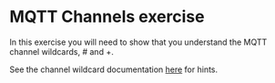 # MQTT Channels exercise

In this exercise you will need to show that you understand the MQTT channel wildcards, # and +.

See the channel wildcard documentation [here](https://www.eclipse.org/paho/files/mqttdoc/Cclient/wildcard.html) for hints.
